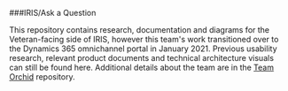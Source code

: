
###IRIS/Ask a Question

This repository contains research, documentation and diagrams for the Veteran-facing side of IRIS, however this team's work transitioned over to the Dynamics 365 omnichannel portal in January 2021. Previous usability research, relevant product documents and technical architecture visuals can still be found here. Additional details about the team are in the [Team Orchid](https://github.com/department-of-veterans-affairs/orchid) repository.

